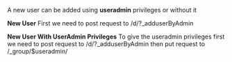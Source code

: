 A new user can be added using **useradmin** privileges or without it

**New User**
First we need to post request to /d/?_adduserByAdmin

**New User With UserAdmin Privileges**
To give the useradmin privileges first we need to post request to /d/?_adduserByAdmin then put request to /_group/$useradmin/
